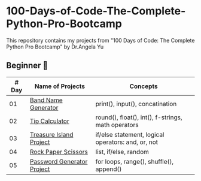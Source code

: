 # 100-Days-of-Code-The-Complete-Python-Pro-Bootcamp
This repository contains my projects from "100 Days of Code: The Complete Python Pro Bootcamp" by Dr.Angela Yu

## Beginner 🐣
| # Day | Name of Projects                                                           | Concepts                                             | 
|-------|----------------------------------------------------------------------------|------------------------------------------------------|
|  01   | [Band Name Generator](./Beginner/Project_1/band_name_generator.py)         | print(), input(), concatination                      |
|  02   | [Tip Calculator](./Beginner/Project_2/tip_calculator.py)                   | round(), float(), int(), f-strings, math operators   |
|  03   | [Treasure Island Project](./Beginner/Project_3/treasure_island.py)         | if/else statement, logical operators: and, or, not   |
|  04   | [Rock Paper Scissors](./Beginner/Project_4/rock_paper_scissors.py)         | list, if/else, random                                |
|  05   | [Password Generator Project](./Beginner/Project_5/password_generator.py)   | for loops, range(), shuffle(), append()              |

